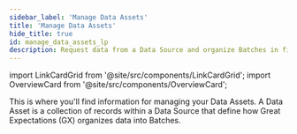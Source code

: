 ```yaml
---
sidebar_label: 'Manage Data Assets'
title: 'Manage Data Assets'
hide_title: true
id: manage_data_assets_lp
description: Request data from a Data Source and organize Batches in file-based and SQL Data Assets.
---
```


import LinkCardGrid from '@site/src/components/LinkCardGrid';
import OverviewCard from '@site/src/components/OverviewCard';

<OverviewCard title={frontMatter.title}>
  This is where you'll find information for managing your Data Assets. A Data Asset is a collection of records within a Data Source that define how Great Expectations (GX) organizes data into Batches.
</OverviewCard>

<LinkCardGrid>
  <LinkCard topIcon label="Request data from a Data Asset" description="Request data from a Data Source" to="/oss/guides/connecting_to_your_data/fluent/batch_requests/how_to_request_data_from_a_data_asset" icon="/img/request_icon.svg" />
  <LinkCard topIcon label="Organize Batches in a file-based Data Asset" description="Organize Batches in a file-based Data Asset" to="/oss/guides/connecting_to_your_data/fluent/data_assets/how_to_organize_batches_in_a_file_based_data_asset" icon="/img/organize_icon.svg" />
  <LinkCard topIcon label="Manage SQL Data Assets" description="Connect GX to SQL tables and data returned by SQL database queries, and organize Batches in a SQL Data Asset" to="/oss/guides/connecting_to_your_data/fluent/database/sql_data_assets" icon="/img/manage_sql_icon.svg" />
</LinkCardGrid>
